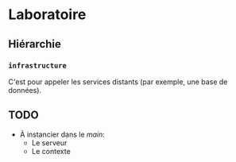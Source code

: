 # Laboratoire

## Hiérarchie

### `infrastructure`

C'est pour appeler les services distants (par exemple, une base de données).

## TODO

- À instancier dans le _main_:
    - Le serveur
    - Le contexte
